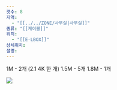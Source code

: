```yaml
---
갯수: 8
지역:
  - "[[../../ZONE/사무실|사무실]]"
종류: "[[케이블]]"
위치:
  - "[[E-LBOX]]"
상세위치: 
설명:
---
```


1M - 2개 (2.1 4K 한 개)
1.5M - 5개
1.8M - 1개


![](http://192.168.50.22/devices/240822_IMG_0011.jpg)
